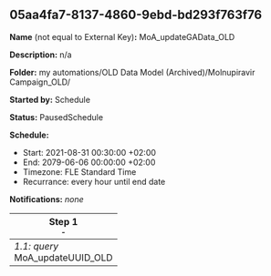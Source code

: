 ## 05aa4fa7-8137-4860-9ebd-bd293f763f76

**Name** (not equal to External Key)**:** MoA_updateGAData_OLD

**Description:** n/a

**Folder:** my automations/OLD Data Model (Archived)/Molnupiravir Campaign_OLD/

**Started by:** Schedule

**Status:** PausedSchedule

**Schedule:**

* Start: 2021-08-31 00:30:00 +02:00
* End: 2079-06-06 00:00:00 +02:00
* Timezone: FLE Standard Time
* Recurrance: every hour until end date

**Notifications:** _none_


| Step 1<br>_<small>-</small>_ |
| --- |
| _1.1: query_<br>MoA_updateUUID_OLD |
